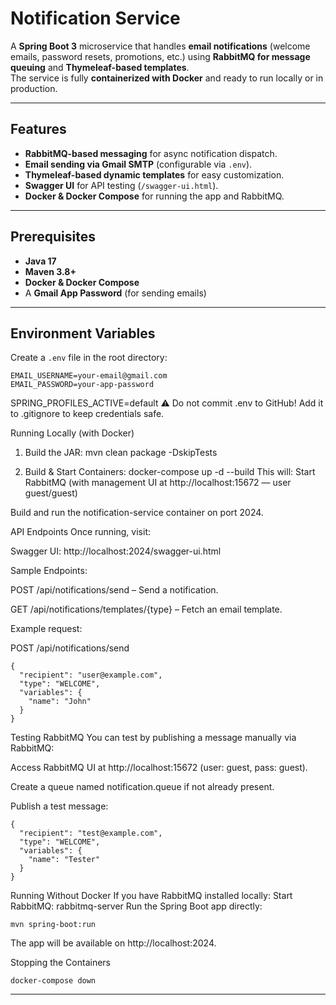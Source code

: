 # Notification Service

A **Spring Boot 3** microservice that handles **email notifications** (welcome emails, password resets, promotions, etc.) using **RabbitMQ for message queuing** and **Thymeleaf-based templates**.  
The service is fully **containerized with Docker** and ready to run locally or in production.

---

## Features
- **RabbitMQ-based messaging** for async notification dispatch.
- **Email sending via Gmail SMTP** (configurable via `.env`).
- **Thymeleaf-based dynamic templates** for easy customization.
- **Swagger UI** for API testing (`/swagger-ui.html`).
- **Docker & Docker Compose** for running the app and RabbitMQ.
---

## Prerequisites
- **Java 17**
- **Maven 3.8+**
- **Docker & Docker Compose**
- A **Gmail App Password** (for sending emails)

---

## Environment Variables

Create a `.env` file in the root directory:

```env
EMAIL_USERNAME=your-email@gmail.com
EMAIL_PASSWORD=your-app-password 
```

SPRING_PROFILES_ACTIVE=default
⚠️ Do not commit .env to GitHub!
Add it to .gitignore to keep credentials safe.

Running Locally (with Docker)
1. Build the JAR:
mvn clean package -DskipTests

2. Build & Start Containers:
docker-compose up -d --build
This will:
Start RabbitMQ (with management UI at http://localhost:15672 — user guest/guest)

Build and run the notification-service container on port 2024.

API Endpoints
Once running, visit:

Swagger UI: http://localhost:2024/swagger-ui.html

Sample Endpoints:

POST /api/notifications/send – Send a notification.

GET /api/notifications/templates/{type} – Fetch an email template.

Example request:

POST /api/notifications/send
```
{
  "recipient": "user@example.com",
  "type": "WELCOME",
  "variables": {
    "name": "John"
  }
}
```

Testing RabbitMQ
You can test by publishing a message manually via RabbitMQ:

Access RabbitMQ UI at http://localhost:15672 (user: guest, pass: guest).

Create a queue named notification.queue if not already present.

Publish a test message:
```
{
  "recipient": "test@example.com",
  "type": "WELCOME",
  "variables": {
    "name": "Tester"
  }
}

```
Running Without Docker
If you have RabbitMQ installed locally:
Start RabbitMQ:
rabbitmq-server
Run the Spring Boot app directly:
```
mvn spring-boot:run
 ```

The app will be available on http://localhost:2024.

Stopping the Containers

```
docker-compose down
```

---


